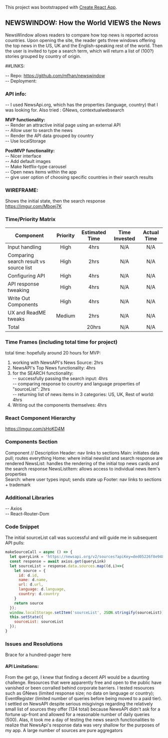 This project was bootstrapped with [Create React App](https://github.com/facebook/create-react-app).

## NEWSWINDOW: How the World VIEWS the News

NewsWindow allows readers to compare how top news is reported across countries. Upon opening the site, the reader gets three windows offering the top news in the US, UK and the English-speaking rest of the world.
Then the user is invited to type a search term, which will return a list of (100?) stories grouped by country of origin.

##LINKS:

-- Repo: https://github.com/mfhan/newswindow  
-- Deployment:


### API info:
-- I used NewsApi.org, which has the properties (language, country) that I was looking for.
Also tried : GNews, contextualwebsearch

**MVP functionality:**  
-- Render an attractive initial page using an external API  
-- Allow user to search the news  
-- Render the API data grouped by country  
-- Use localStorage

**PostMVP functionality:**   
-- Nicer interface  
-- Add default images  
-- Make Netflix-type carousel  
-- Open news items within the app   
-- give user option of choosing specific countries in their search results


### WIREFRAME:
Shows the initial state, then the search response
https://imgur.com/Mboej7K


### Time/Priority Matrix

| Component | Priority | Estimated Time | Time Invested | Actual Time |
| --- | :---: |  :---: | :---: | :---: |
| Input handling | High | 4hrs| N/A | N/A |
| Comparing search result vs source list | High | 2hrs| N/A | N/A |
| Configuring API | High | 4hrs| N/A | N/A |
| API response tweaking | High | 4hrs| N/A | N/A |
| Write Out Components | High | 4hrs| N/A | N/A |
| UX and ReadME tweaks| Medium | 2hrs| N/A | N/A |
| Total |  | 20hrs| N/A | N/A |



### Time Frames (including total time for project)
total time: hopefully around 20 hours
for MVP:   
1. working with NewsAPI's News Source: 2hrs  
2. NewsAPI's Top News functionality: 4hrs  
3. for the SEARCH functionality:  
  -- successfully passing the search input: 4hrs  
  -- comparing response to country and language properties of "sourceList": 2hrs  
  -- returning list of news items in 3 categories: US, UK, Rest of world: 4hrs   
4. Writing out the components themselves: 4hrs


### React Component Hierarchy
https://imgur.com/sHoKD4M

### Components Section
Component	    //  Description
Header: nav links to sections
Main: initiates data pull; routes everything
Home: where initial newslist and search response are rendered
NewsList: handles the rendering of the initial top news cards and the search response
NewsListItem: allows access to individual news item's properties  
Search: where user types input; sends state up
Footer: nav links to sections + trademark

### Additional Libraries
-- Axios  
-- React-Router-Dom


### Code Snippet

The initial sourceList call was successful and will guide me in subsequent API pulls:

```js
makeSourceCall = async () => {
  let queryLink = 'https://newsapi.org/v2/sources?apiKey=ded05226f8e9489888443d1b682e93c6'
  const response = await axios.get(queryLink)
  let sourceList = response.data.sources.map((d,i)=>{
    let source = {
      id: d.id,
      name: d.name,
      url: d.url,
      language: d.language,
      country: d.country
    }
    return source
  });
  window.localStorage.setItem('sourceList', JSON.stringify(sourceList))
  this.setState({
    sourceList: sourceList
  });
}
```

### Issues and Resolutions

Brace for a hundred-pager here  

#### API Limitations:

From the get go, I knew that finding a decent API would be a daunting challenge. Resources that were apparently free and open to the public have vanished or been corralled behind corporate barriers.
I tested resources such as GNews (limited response size; no data on language or country); EventRegister (limited number of queries before being moved to a paid tier).
I settled on NewsAPI despite serious misgivings regarding the relatively small list of sources they offer (134 total) because NewsAPI didn't ask for a fortune up-front and allowed for a reasonable number of daily queries (500).
Alas, it took me a day of testing the news search functionalities to realize that NewsApi's response data was very shallow for the purposes of my app. A large number of sources are pure aggregators 
